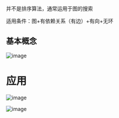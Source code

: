 并不是排序算法，通常运用于图的搜索

适用条件：图+有依赖关系（有边）+有向+无环
## 基本概念
![image](https://user-images.githubusercontent.com/83968454/193409031-302598c4-6a48-4928-b982-d58c266c67ce.png)
# 应用

![image](https://user-images.githubusercontent.com/83968454/193409136-611cbb40-2706-48a6-b7a1-84777f4ca686.png)

![image](https://user-images.githubusercontent.com/83968454/193409289-3d6e1c6d-1e76-474c-af9e-d608213ef520.png)

